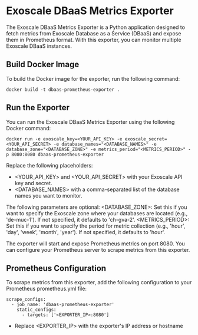 # Exoscale DBaaS Metrics Exporter

The Exoscale DBaaS Metrics Exporter is a Python application designed to fetch metrics from Exoscale Database as a Service (DBaaS) and expose them in Prometheus format.
With this exporter, you can monitor multiple Exoscale DBaaS instances. 

## Build Docker Image
To build the Docker image for the exporter, run the following command:
```
docker build -t dbaas-prometheus-exporter .
```

## Run the Exporter
You can run the Exoscale DBaaS Metrics Exporter using the following Docker command:
```
docker run -e exoscale_key=<YOUR_API_KEY> -e exoscale_secret=<YOUR_API_SECRET> -e database_names="<DATABASE_NAMES>" -e database_zone="<DATABASE_ZONE>" -e metrics_period="<METRICS_PERIOD>" -p 8080:8080 dbaas-prometheus-exporter
```
Replace the following placeholders:
* <YOUR_API_KEY> and <YOUR_API_SECRET> with your Exoscale API key and secret.
* <DATABASE_NAMES> with a comma-separated list of the database names you want to monitor.

The following parameters are optional:
<DATABASE_ZONE>: Set this if you want to specify the Exoscale zone where your databases are located (e.g., 'de-muc-1'). If not specified, it defaults to 'ch-gva-2'.
<METRICS_PERIOD>: Set this if you want to specify the period for metric collection (e.g., 'hour', 'day', 'week', 'month', 'year'). If not specified, it defaults to 'hour'.

The exporter will start and expose Prometheus metrics on port 8080. You can configure your Prometheus server to scrape metrics from this exporter.

## Prometheus Configuration
To scrape metrics from this exporter, add the following configuration to your Prometheus prometheus.yml file:
```
scrape_configs:
  - job_name: 'dbaas-prometheus-exporter'
    static_configs:
      - targets: ['<EXPORTER_IP>:8080'] 
```
* Replace <EXPORTER_IP> with the exporter's IP address or hostname
